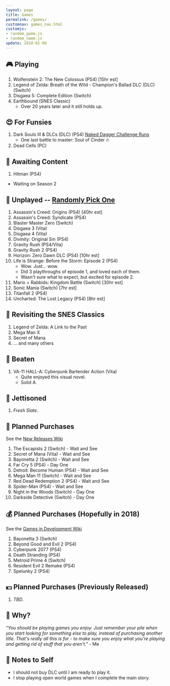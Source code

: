 ```yaml
---
layout: page
title: Games
permalink: /games/
customnav: games_nav.html
customjs:
- random_game.js
- random_name.js
update: 2018-01-08
---
```


<a name='currently-playing'></a>
<!-- playing:start -->

## :video_game: Playing

1. Wolfenstein 2: The New Colossus (PS4) [15hr est] 
1. Legend of Zelda: Breath of the Wild - Champion's Ballad DLC (DLC) (Switch)
1. Disgaea 5: Complete Edition (Switch)
1. Earthbound (SNES Classic)
   - Over 20 years later and it still holds up.

<!-- playing:end -->
<a name='for-fun'></a>
<!-- for-fun:start -->

## :heart_eyes: For Funsies
<!-- <a href="javascript: randomGame('for-fun')" id="for-fun-link" title="Random selection" alt="Random selection">:game_die:</a>-->

1. Dark Souls III & DLCs (DLC) (PS4) [Naked Dagger Challenge Runs](/naked-dagger/)
   - One last battle to master: Soul of Cinder :fire:
1. Dead Cells (PC)

<!-- for-fun:end -->
<a name='awaiting-content'></a>
<!-- awaiting-content:start -->

## :calendar: Awaiting Content

1. Hitman (PS4)
  - Waiting on Season 2

<!-- awaiting-content:end -->
<a name='undecided'>
<!-- undecided:start -->

<!-- undecided:end -->
<a name='unplayed'></a>
<!-- unplayed:start -->

## :space_invader: Unplayed -- <a href="javascript: randomGame('unplayed')" id="unplayed-link">Randomly Pick One</a>

1. Assassin's Creed: Origins (PS4) [40hr est]
1. Assassin's Creed: Syndicate (PS4)
1. Blaster Master Zero (Switch)
1. Disgaea 3 (Vita)
1. Disgaea 4 (Vita)
1. Divinity: Original Sin (PS4)
1. Gravity Rush (PS4/Vita)
1. Gravity Rush 2 (PS4)
1. Horizon: Zero Dawn DLC (PS4) [10hr est]
1. Life is Strange: Before the Storm: Episode 2 (PS4)
   - Wow. Just... wow.
   - Did 3 playthroughs of episode 1, and loved each of them.
   - Wasn't sure what to expect, but excited for episode 2.
1. Mario + Rabbids: Kingdom Battle (Switch) [30hr est]
1. Sonic Mania (Switch) [7hr est]
1. Titanfall 2 (PS4)
1. Uncharted: The Lost Legacy (PS4) [8hr est]

<!-- unplayed:end -->

<a name='revisited'></a>
<!-- revisited:start -->

## :repeat: Revisiting the SNES Classics

1. Legend of Zelda: A Link to the Past
1. Mega Man X
1. Secret of Mana
1. ... and many others

<!-- revisited:end -->

<a name='beaten'></a>
<!-- beaten:start -->

## :checkered_flag: Beaten

1. VA-11 HALL-A: Cyberpunk Bartender Action (Vita)
   - Quite enjoyed this visual novel.
   - Solid A.

<!-- beaten:end -->
<a name='jettisoned'></a>
<!-- jettisoned:start -->

## :rocket: Jettisoned

1. _Fresh Slate_.
 
<!-- jettisoned:end -->
<a name='planned-purchases'></a>
<!-- planned-purchases:start -->

## :money_with_wings: Planned Purchases 

See the [New Releases Wiki][new-releases]

1. The Escapists 2 (Switch) - Wait and See
1. Secret of Mana (Vita) - Wait and See
1. Bayonetta 2 (Switch) - Wait and See
1. Far Cry 5 (PS4) - Day One
1. Detroit: Become Human (PS4) - Wait and See
1. Mega Man 11 (Switch) - Wait and See
1. Red Dead Redemption 2 (PS4) - Wait and See
1. Spider-Man (PS4) - Wait and See
1. Night in the Woods (Switch) - Day One
1. Darkside Detective (Switch) - Day One

## :moneybag: Planned Purchases (Hopefully in 2018)

See the [Games in Development Wiki][games-in-development]

1. Bayonetta 3 (Switch)
1. Beyond Good and Evil 2 (PS4)
1. Cyberpunk 2077 (PS4)
1. Death Stranding (PS4)
1. Metroid Prime 4 (Switch)
1. Resident Evil 2 Remake (PS4)
1. Spelunky 2 (PS4)

## :dollar: Planned Purchases (Previously Released)

1. _TBD_.

<!-- planned-purchases:end -->

<a name='why'>

## :thought_balloon: Why?

_"You should be playing games you enjoy. Just remember your pile when you start
looking for something else to play, instead of purchasing another title. That's
really all this is for - to make sure you enjoy what you're playing and getting
rid of stuff that you aren't."_ - Me

<a name='notes-to-self'>

## :memo: Notes to Self

+ I should not buy DLC until I am ready to play it.
+ I stop playing open world games when I complete the main story.

[new-releases]: https://en.wikipedia.org/wiki/2018_in_video_gaming#Game_releases
[games-in-development]: https://en.wikipedia.org/wiki/List_of_video_games_in_development
[notes-to-self]: #notes-to-self
[currently-playing]: #currently-playing
[awaiting-content]: #awaiting-content
[undecided]: #undecided
[unplayed]: #unplayed
[beaten]: #beaten
[jettisoned]: #jettisoned
[why]: #why
[for-fun]: #for-fun
[planned-purchases]: #planned-purchases
